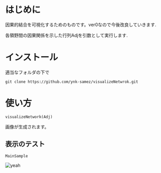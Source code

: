 # はじめに
因果的結合を可視化するためのものです。ver0なので今後改良していきます.

各領野間の因果関係を示した行列Adjを引数として実行します.

# インストール
適当なフォルダの下で
```
git clone https://github.com/ynk-samez/visualizeNetwrok.git
```
# 使い方
```
visualizeNetwork(Adj)
```
画像が生成されます。

## 表示のテスト
```
MainSample
```
![yeah](https://user-images.githubusercontent.com/91073921/204333483-c333866b-5bc9-4b65-8fa2-300e3461d6b8.png)
